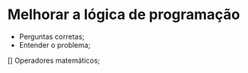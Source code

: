 # Melhorar a lógica de programação

- Perguntas corretas;
- Entender o problema;

[] Operadores matemáticos;